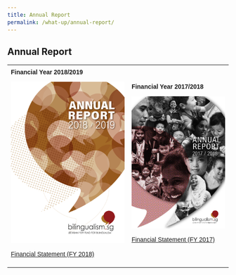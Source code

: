 ```yaml
---
title: Annual Report
permalink: /what-up/annual-report/
---
```

## Annual Report
<html>
<head>
<style>
table {
  font-family: arial, sans-serif;
  border-collapse: collapse;
  width: 100%;
}
td, th {
  text-align: left;
  padding: 8px;
}
</style>
</head>
<body>
<table>
 <tr>
    <td>
   <strong>Financial Year 2018/2019</strong>
  <p><a href="/what-up/Annual-Report-FY2018.pdf" target="_blank">
    <img border="0" src="/images/Cover-FY2018.jpg" style=width:"247px; height:354px;"></a></p>
   <p><a href="/what-up/FY2018-FS.pdf" target="_blank">Financial Statement (FY 2018)</a></p>
   </td>
    <td>
   <strong>Financial Year 2017/2018</strong>
   <p><a href="/what-up/Annual-Report-FY2018.pdf" target="_blank">
     <img border="0" src="/images/Cover-FY2017.png"style=width:"247px; height:354px;"></a></p>
   <p><a href="#" target="_blank">Financial Statement (FY 2017)</a></p>
   </td>
 </tr> 
</table>


